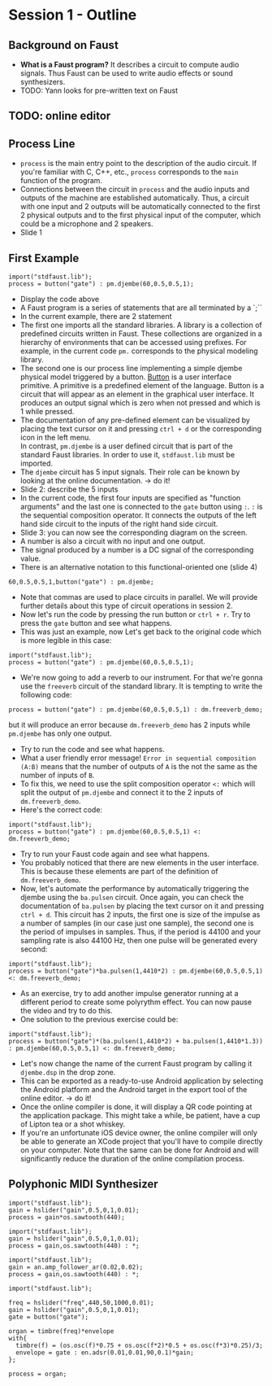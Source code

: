 # Session 1 - Outline

## Background on Faust

* **What is a Faust program?** It describes a circuit to compute audio signals. 
Thus Faust can be used to write audio effects or sound synthesizers.
* TODO: Yann looks for pre-written text on Faust

## TODO: online editor

## Process Line

* `process` is the main entry point to the description of the audio circuit. 
If you're familiar with C, C++, etc., `process` corresponds to the `main` 
function of the program.
* Connections between the circuit in `process` and the audio inputs and outputs
of the machine are established automatically. Thus, a circuit with one input
and 2 outputs will be automatically connected to the first 2 physical
outputs and to the first physical input of the computer, which could be a 
microphone and 2 speakers.
* Slide 1

## First Example

```
import("stdfaust.lib");
process = button("gate") : pm.djembe(60,0.5,0.5,1);
``` 

* Display the code above
* A Faust program is a series of statements that are all terminated by a `;``
* In the current example, there are 2 statement
* The first one imports all the standard libraries. A library is a collection
of predefined circuits written in Faust. These collections are organized in a
hierarchy of environments that can be accessed using prefixes. For example, in 
the current code `pm.` corresponds to the physical modeling library. 
* The second one is our process line implementing a simple djembe physical model
triggered by a button. [Button](#button) is a user interface primitive. A 
primitive is a predefined element of the language. Button is a circuit that 
will appear as an element in the graphical user interface. It produces 
an output signal which is zero when not pressed and which is 1 while pressed. 
* The documentation of any pre-defined element can be visualized by placing the
text cursor on it and pressing `ctrl + d` or the corresponding icon in the left
menu.   
In contrast, `pm.djembe` is a user defined circuit that is part of the standard
Faust libraries. In order to use it, `stdfaust.lib` must be imported.  
* The `djembe` circuit has 5 input signals. Their role can be 
known by looking at the online documentation. -> do it!
* Slide 2: describe the 5 inputs
* In the current code, the first four inputs are specified as "function 
arguments" and the last one is connected to the `gate` button using `:`. `:` 
is the sequential composition operator. It connects the outputs of the left 
hand side circuit to the inputs of the right hand side circuit.
* Slide 3: you can now see the corresponding diagram on the screen.
* A number is also a circuit with no input and one output.
* The signal produced by a number is a DC signal of the corresponding value.
* There is an alternative notation to this functional-oriented one (slide 4)
```
60,0.5,0.5,1,button("gate") : pm.djembe;
``` 
* Note that commas are used to place circuits in parallel. We will provide
further details about this type of circuit operations in session 2. 
* Now let's run the code by pressing the run button or `ctrl + r`. Try to press
the `gate` button and see what happens. 
* This was just an example, now Let's get back to the original code which is
more legible in this case:
```
import("stdfaust.lib");
process = button("gate") : pm.djembe(60,0.5,0.5,1);
``` 
* We're now going to add a reverb to our instrument. For that we're gonna use
the `freeverb` circuit of the standard library. It is tempting to write the 
following code:
```
process = button("gate") : pm.djembe(60,0.5,0.5,1) : dm.freeverb_demo;
```
but it will produce an error because `dm.freeverb_demo` has 2 inputs while 
`pm.djembe` has only one output. 
* Try to run the code and see what happens.
* What a user friendly error message! `Error in sequential composition (A:B)`
means that the number of outputs of `A` is the not the same as the number of
inputs of `B`.
* To fix this, we need to use the split composition operator `<:` which will
split the output of `pm.djembe` and connect it to the 2 inputs of 
`dm.freeverb_demo`.
* Here's the correct code:
```
import("stdfaust.lib");
process = button("gate") : pm.djembe(60,0.5,0.5,1) <: dm.freeverb_demo;
```
* Try to run your Faust code again and see what happens.
* You probably noticed that there are new elements in the user interface. This
is because these elements are part of the definition of `dm.freeverb_demo`.
* Now, let's automate the performance by automatically triggering the 
djembe using the `ba.pulsen` circuit. Once again, you can check the 
documentation of `ba.pulsen` by placing the text cursor on it and pressing 
`ctrl + d`. This circuit has 2 inputs, the first one is size of the impulse as
a number of samples (in our case just one sample), the second one is the period
of impulses in samples. Thus, if the period is 44100 and your sampling rate is
also 44100 Hz, then one pulse will be generated every second:
```
import("stdfaust.lib");
process = button("gate")*ba.pulsen(1,4410*2) : pm.djembe(60,0.5,0.5,1) <: dm.freeverb_demo;
```
* As an exercise, try to add another impulse generator running at a different
period to create some polyrythm effect. You can now pause the video and try to
do this.
* One solution to the previous exercise could be:
```
import("stdfaust.lib");
process = button("gate")*(ba.pulsen(1,4410*2) + ba.pulsen(1,4410*1.3)) : pm.djembe(60,0.5,0.5,1) <: dm.freeverb_demo;
``` 
* Let's now change the name of the current Faust program by calling it 
`djembe.dsp` in the drop zone.
* This can be exported as a ready-to-use Android application by selecting the
Android platform and the Android target in the export tool of the online 
editor. -> do it!
* Once the online compiler is done, it will display a QR code pointing at the
application package. This might take a while, be patient, have a cup of Lipton
tea or a shot whiskey.  
* If you're an unfortunate iOS device owner, the online compiler will only be
able to generate an XCode project that you'll have to compile directly on your
computer. Note that the same can be done for Android and will significantly 
reduce the duration of the online compilation process.

## Polyphonic MIDI Synthesizer

```
import("stdfaust.lib");
gain = hslider("gain",0.5,0,1,0.01);
process = gain*os.sawtooth(440);
```

```
import("stdfaust.lib");
gain = hslider("gain",0.5,0,1,0.01);
process = gain,os.sawtooth(440) : *;
```

```
import("stdfaust.lib");
gain = an.amp_follower_ar(0.02,0.02);
process = gain,os.sawtooth(440) : *;
```
 
```
import("stdfaust.lib");

freq = hslider("freq",440,50,1000,0.01);
gain = hslider("gain",0.5,0,1,0.01);
gate = button("gate");

organ = timbre(freq)*envelope
with{
  timbre(f) = (os.osc(f)*0.75 + os.osc(f*2)*0.5 + os.osc(f*3)*0.25)/3;
  envelope = gate : en.adsr(0.01,0.01,90,0.1)*gain;
};

process = organ;
```



